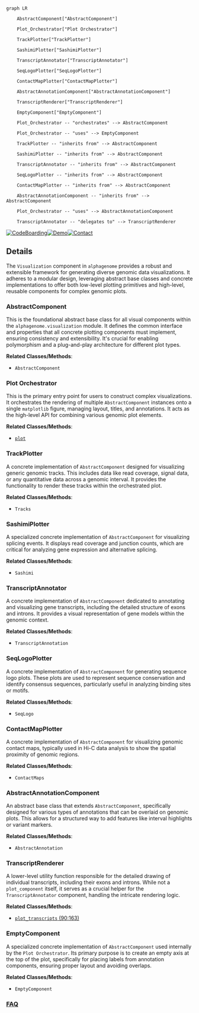 ```mermaid

graph LR

    AbstractComponent["AbstractComponent"]

    Plot_Orchestrator["Plot Orchestrator"]

    TrackPlotter["TrackPlotter"]

    SashimiPlotter["SashimiPlotter"]

    TranscriptAnnotator["TranscriptAnnotator"]

    SeqLogoPlotter["SeqLogoPlotter"]

    ContactMapPlotter["ContactMapPlotter"]

    AbstractAnnotationComponent["AbstractAnnotationComponent"]

    TranscriptRenderer["TranscriptRenderer"]

    EmptyComponent["EmptyComponent"]

    Plot_Orchestrator -- "orchestrates" --> AbstractComponent

    Plot_Orchestrator -- "uses" --> EmptyComponent

    TrackPlotter -- "inherits from" --> AbstractComponent

    SashimiPlotter -- "inherits from" --> AbstractComponent

    TranscriptAnnotator -- "inherits from" --> AbstractComponent

    SeqLogoPlotter -- "inherits from" --> AbstractComponent

    ContactMapPlotter -- "inherits from" --> AbstractComponent

    AbstractAnnotationComponent -- "inherits from" --> AbstractComponent

    Plot_Orchestrator -- "uses" --> AbstractAnnotationComponent

    TranscriptAnnotator -- "delegates to" --> TranscriptRenderer

```



[![CodeBoarding](https://img.shields.io/badge/Generated%20by-CodeBoarding-9cf?style=flat-square)](https://github.com/CodeBoarding/GeneratedOnBoardings)[![Demo](https://img.shields.io/badge/Try%20our-Demo-blue?style=flat-square)](https://www.codeboarding.org/demo)[![Contact](https://img.shields.io/badge/Contact%20us%20-%20contact@codeboarding.org-lightgrey?style=flat-square)](mailto:contact@codeboarding.org)



## Details



The `Visualization` component in `alphagenome` provides a robust and extensible framework for generating diverse genomic data visualizations. It adheres to a modular design, leveraging abstract base classes and concrete implementations to offer both low-level plotting primitives and high-level, reusable components for complex genomic plots.



### AbstractComponent

This is the foundational abstract base class for all visual components within the `alphagenome.visualization` module. It defines the common interface and properties that all concrete plotting components must implement, ensuring consistency and extensibility. It's crucial for enabling polymorphism and a plug-and-play architecture for different plot types.





**Related Classes/Methods**:



- `AbstractComponent`





### Plot Orchestrator

This is the primary entry point for users to construct complex visualizations. It orchestrates the rendering of multiple `AbstractComponent` instances onto a single `matplotlib` figure, managing layout, titles, and annotations. It acts as the high-level API for combining various genomic plot elements.





**Related Classes/Methods**:



- <a href="https://github.com/google-deepmind/alphagenome/blob/main/src/alphagenome/visualization/plot.py" target="_blank" rel="noopener noreferrer">`plot`</a>





### TrackPlotter

A concrete implementation of `AbstractComponent` designed for visualizing generic genomic tracks. This includes data like read coverage, signal data, or any quantitative data across a genomic interval. It provides the functionality to render these tracks within the orchestrated plot.





**Related Classes/Methods**:



- `Tracks`





### SashimiPlotter

A specialized concrete implementation of `AbstractComponent` for visualizing splicing events. It displays read coverage and junction counts, which are critical for analyzing gene expression and alternative splicing.





**Related Classes/Methods**:



- `Sashimi`





### TranscriptAnnotator

A concrete implementation of `AbstractComponent` dedicated to annotating and visualizing gene transcripts, including the detailed structure of exons and introns. It provides a visual representation of gene models within the genomic context.





**Related Classes/Methods**:



- `TranscriptAnnotation`





### SeqLogoPlotter

A concrete implementation of `AbstractComponent` for generating sequence logo plots. These plots are used to represent sequence conservation and identify consensus sequences, particularly useful in analyzing binding sites or motifs.





**Related Classes/Methods**:



- `SeqLogo`





### ContactMapPlotter

A concrete implementation of `AbstractComponent` for visualizing genomic contact maps, typically used in Hi-C data analysis to show the spatial proximity of genomic regions.





**Related Classes/Methods**:



- `ContactMaps`





### AbstractAnnotationComponent

An abstract base class that extends `AbstractComponent`, specifically designed for various types of annotations that can be overlaid on genomic plots. This allows for a structured way to add features like interval highlights or variant markers.





**Related Classes/Methods**:



- `AbstractAnnotation`





### TranscriptRenderer

A lower-level utility function responsible for the detailed drawing of individual transcripts, including their exons and introns. While not a `plot_component` itself, it serves as a crucial helper for the `TranscriptAnnotator` component, handling the intricate rendering logic.





**Related Classes/Methods**:



- <a href="https://github.com/google-deepmind/alphagenome/blob/main/src/alphagenome/visualization/plot_transcripts.py#L90-L163" target="_blank" rel="noopener noreferrer">`plot_transcripts` (90:163)</a>





### EmptyComponent

A specialized concrete implementation of `AbstractComponent` used internally by the `Plot Orchestrator`. Its primary purpose is to create an empty axis at the top of the plot, specifically for placing labels from annotation components, ensuring proper layout and avoiding overlaps.





**Related Classes/Methods**:



- `EmptyComponent`









### [FAQ](https://github.com/CodeBoarding/GeneratedOnBoardings/tree/main?tab=readme-ov-file#faq)
